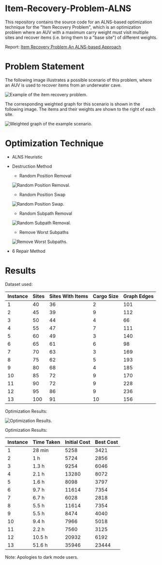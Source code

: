 # Item-Recovery-Problem-ALNS
This repository contains the source code for an ALNS-based optimization technique for the "Item Recovery Problem", which is an optimization problem where an AUV with a maximum carry weight must visit multiple sites and recover items (i.e. bring them to a "base site") of different weights.

Report: [Item Recovery Problem
An ALNS-based Approach](https://github.com/rereee3/Item-Recovery-Problem-ALNS/blob/master/report/report.pdf)

# Problem Statement

The following image illustrates a possible scenario of this problem, where an AUV is used to recover items from an underwater cave.

![Example of the item recovery problem.](https://github.com/rereee3/Item-Recovery-Problem-ALNS/blob/master/report/src/Figures/cave.png)

The corresponding weighted graph for this scenario is shown in the following image. The items and their weights are shown to the right of each site.

![Weighted graph of the example scenario.](https://github.com/rereee3/Item-Recovery-Problem-ALNS/blob/master/report/src/Figures/weighted_graph_example.svg)

# Optimization Technique

- ALNS Heuristic
- Destruction Method
  - Random Position Removal
  
  ![Random Position Removal.](https://github.com/rereee3/Item-Recovery-Problem-ALNS/blob/master/report/src/Figures/destruction/remove_rand_pos.svg)
  - Random Position Swap
  
  ![Random Position Swap.](https://github.com/rereee3/Item-Recovery-Problem-ALNS/blob/master/report/src/Figures/destruction/swap_rand_pos.svg)
  - Random Subpath Removal
  
  ![Random Subpath Removal.](https://github.com/rereee3/Item-Recovery-Problem-ALNS/blob/master/report/src/Figures/destruction/remove_rand_sps.svg)
  - Remove Worst Subpaths
  
  ![Remove Worst Subpaths.](https://github.com/rereee3/Item-Recovery-Problem-ALNS/blob/master/report/src/Figures/destruction/remove_worst_sps.svg)
- 6 Repair Method

# Results

Dataset used:

| Instance      | Sites | Sites With Items | Cargo Size | Graph Edges |
| ------------- | ------------- | ------------- | ------------- | ------------- |
| 1   | 40    | 36  | 2 | 101 |
| 2   | 45    | 39  | 9 | 112 |
| 3   | 50    | 44  | 4 | 66 |
| 4   | 55    | 47  | 7 | 111 |
| 5   | 60    | 49  | 3 | 140 |
| 6   | 65    | 61  | 6 | 98 |
| 7   | 70    | 63  | 3 | 169 |
| 8   | 75    | 62  | 5 | 193 |
| 9   | 80    | 68  | 4 | 185 |
| 10  | 85    | 72  | 9 | 170 |
| 11  | 90    | 72  | 9 | 228 |
| 12  | 95    | 86  | 9 | 236 |
| 13  | 100   | 91  | 10 | 156 |

Optimization Results:

![Optimization Results.](https://github.com/rereee3/Item-Recovery-Problem-ALNS/blob/master/report/src/Figures/instance_1_methods.svg)

Optimization Results:

| Instance      | Time Taken | Initial Cost | Best Cost |
| ------------- | ------------- | ------------- | ------------- |
| 1   | 28 min    | 5258  | 3421 |
| 2   | 1 h    | 5724  | 2856 | 
| 3   | 1.3 h    | 9254  | 6046 | 
| 4   | 2.1 h    | 13280  | 8072 | 
| 5   | 1.6 h    | 8098  | 3797 | 
| 6   | 9.7 h    | 11614  | 7354 | 
| 7   | 6.7 h    | 6028  | 2818 | 
| 8   | 5.5 h    | 11614  | 7354 | 
| 9   | 5.5 h    | 8474  | 4040 |
| 10  | 9.4 h    | 7966  | 5018 | 
| 11  | 2.2 h    | 7560  | 3125 | 
| 12  | 10.5 h    | 20932  | 6192 | 
| 13  | 51.6 h   | 35946  | 23444 | 

Note: Apologies to dark mode users.
